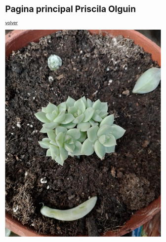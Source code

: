 # Pagina principal Priscila Olguin

[volver](/index.md)


![clonar repo](/img/WhatsApp%20Image%202022-08-29%20at%2011.08.01%20AM.jpeg)
